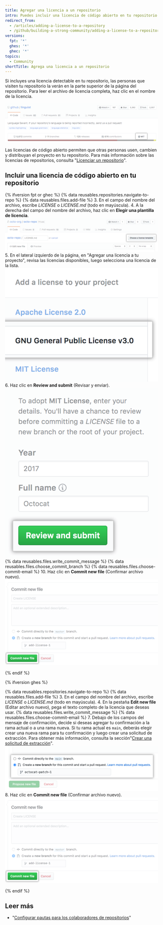 ```yaml
---
title: Agregar una licencia a un repositorio
intro: Puedes incluir una licencia de código abierto en tu repositorio para que simplifique la contribución de otras personas.
redirect_from:
  - /articles/adding-a-license-to-a-repository
  - /github/building-a-strong-community/adding-a-license-to-a-repository
versions:
  fpt: '*'
  ghes: '*'
  ghec: '*'
topics:
  - Community
shortTitle: Agrega una licencia a un repositorio
---
```


Si incluyes una licencia detectable en tu repositorio, las personas que visiten tu repositorio la verán en la parte superior de la página del repositorio. Para leer el archivo de licencia completa, haz clic en el nombre de la licencia.

![Un encabezado de repositorio con una licencia MIT](/assets/images/help/repository/repo-license-indicator.png)

Las licencias de código abierto permiten que otras personas usen, cambien y distribuyan el proyecto en tu repositorio. Para más información sobre las licencias de repositorios, consulta "[Licenciar un repositorio](/articles/licensing-a-repository)".

## Incluir una licencia de código abierto en tu repositorio

<!--Dotcom version uses the license tool-->
{% ifversion fpt or ghec %}
{% data reusables.repositories.navigate-to-repo %}
{% data reusables.files.add-file %}
3. En el campo del nombre del archivo, escribe *LICENSE* o *LICENSE.md* (todo en mayúscula).
4. A la derecha del campo del nombre del archivo, haz clic en **Elegir una plantilla de licencia**. ![Elige un botón para la plantilla de licencia](/assets/images/help/repository/license-tool.png)
5. En el lateral izquierdo de la página, en "Agregar una licencia a tu proyecto", revisa las licencias disponibles, luego selecciona una licencia de la lista. ![Lista de licencias disponibles](/assets/images/help/repository/license-tool-picker.png)
6. Haz clic en **Review and submit** (Revisar y enviar). ![Botón Review and submit (Revisar y enviar)](/assets/images/help/repository/license-review-tool.png)
{% data reusables.files.write_commit_message %}
{% data reusables.files.choose_commit_branch %}
{% data reusables.files.choose-commit-email %}
10. Haz clic en **Commit new file** (Confirmar archivo nuevo). ![Confirmar licencia a la rama](/assets/images/help/repository/license-submit-tool.png)

{% endif %}

<!--GHE version just adds a file named LICENSE or LICENSE.md-->
{% ifversion ghes %}

{% data reusables.repositories.navigate-to-repo %}
{% data reusables.files.add-file %}
3. En el campo del nombre del archivo, escribe *LICENSE* o *LICENSE.md* (todo en mayúscula).
4. En la pestaña **Edit new file** (Editar archivo nuevo), pega el texto completo de la licencia que deseas usar.
{% data reusables.files.write_commit_message %}
{% data reusables.files.choose-commit-email %}
7. Debajo de los campos del mensaje de confirmación, decide si deseas agregar tu confirmación a la rama actual o a una rama nueva. Si tu rama actual es `main`, deberás elegir crear una nueva rama para tu confirmación y luego crear una solicitud de extracción. Para obtener más información, consulta la sección"[Crear una solicitud de extracción](/github/collaborating-with-issues-and-pull-requests/creating-a-pull-request)". ![Confirmar opciones de rama](/assets/images/help/repository/choose-commit-branch.png)
8. Haz clic en **Commit new file** (Confirmar archivo nuevo). ![Confirmar licencia a la rama](/assets/images/help/repository/license-submit-tool.png)

{% endif %}

## Leer más

- "[Configurar pautas para los colaboradores de repositorios](/articles/setting-guidelines-for-repository-contributors)"
